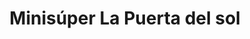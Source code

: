 ---
title: "Minisúper La Puerta del sol"
url: /curubande/minisuper-la-puerta-del-sol/
shop: comodidad
---